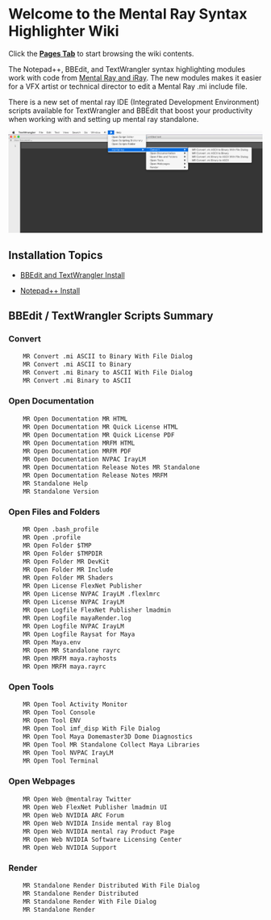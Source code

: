 # Welcome to the Mental Ray Syntax Highlighter Wiki #

Click the **[Pages Tab](_pages)** to start browsing the wiki contents.

The  Notepad++, BBEdit, and TextWrangler syntax highlighting modules work with code from [Mental Ray and iRay](http://www.nvidia-arc.com/index.php). The new modules makes it easier for a VFX artist or technical director to edit a Mental Ray .mi include file.

There is a new set of mental ray IDE (Integrated Development Environment) scripts available for TextWrangler and BBEdit that boost your productivity when working with and setting up mental ray standalone.

![Mental Ray Scripts Menu](screenshots/mentalray-textwrangler-menus.gif)

## Installation Topics ##

- [BBEdit and TextWrangler Install](https://github.com/AndrewHazelden/Mental_Ray_Syntax_Highlighter/wiki/BBEdit-and-TextWrangler-Install)

- [Notepad++ Install](https://github.com/AndrewHazelden/Mental_Ray_Syntax_Highlighter/wiki/Notepad-Plus-Plus-Install)

## BBEdit / TextWrangler Scripts Summary ##

### Convert ###

		MR Convert .mi ASCII to Binary With File Dialog
		MR Convert .mi ASCII to Binary
		MR Convert .mi Binary to ASCII With File Dialog
		MR Convert .mi Binary to ASCII

### Open Documentation ###

		MR Open Documentation MR HTML
		MR Open Documentation MR Quick License HTML
		MR Open Documentation MR Quick License PDF
		MR Open Documentation MRFM HTML
		MR Open Documentation MRFM PDF
		MR Open Documentation NVPAC IrayLM
		MR Open Documentation Release Notes MR Standalone
		MR Open Documentation Release Notes MRFM
		MR Standalone Help
		MR Standalone Version

### Open Files and Folders ###

		MR Open .bash_profile
		MR Open .profile
		MR Open Folder $TMP
		MR Open Folder $TMPDIR
		MR Open Folder MR DevKit
		MR Open Folder MR Include
		MR Open Folder MR Shaders
		MR Open License FlexNet Publisher
		MR Open License NVPAC IrayLM .flexlmrc
		MR Open License NVPAC IrayLM
		MR Open Logfile FlexNet Publisher lmadmin
		MR Open Logfile mayaRender.log
		MR Open Logfile NVPAC IrayLM
		MR Open Logfile Raysat for Maya
		MR Open Maya.env
		MR Open MR Standalone rayrc
		MR Open MRFM maya.rayhosts
		MR Open MRFM maya.rayrc

### Open Tools ###

		MR Open Tool Activity Monitor
		MR Open Tool Console
		MR Open Tool ENV
		MR Open Tool imf_disp With File Dialog
		MR Open Tool Maya Domemaster3D Dome Diagnostics
		MR Open Tool MR Standalone Collect Maya Libraries
		MR Open Tool NVPAC IrayLM
		MR Open Tool Terminal

### Open Webpages ###

		MR Open Web @mentalray Twitter
		MR Open Web FlexNet Publisher lmadmin UI
		MR Open Web NVIDIA ARC Forum
		MR Open Web NVIDIA Inside mental ray Blog
		MR Open Web NVIDIA mental ray Product Page
		MR Open Web NVIDIA Software Licensing Center
		MR Open Web NVIDIA Support

### Render ###

		MR Standalone Render Distributed With File Dialog
		MR Standalone Render Distributed
		MR Standalone Render With File Dialog
		MR Standalone Render
